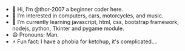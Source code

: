 - 👋 Hi, I’m @thor-2007 a beginner coder here.
- 👀 I’m interested in computers, cars, motorcycles, and music.
- 🌱 I’m currently learning javascript, html, css, bootstrap framework, nodejs, python, Tkinter and pygame module.
- 😄 Pronouns: Man.
- ⚡ Fun fact: I have a phobia for ketchup, it's complicated....

<!---
thor-2007/thor-2007 is a ✨ special ✨ repository because its `README.md` (this file) appears on your GitHub profile.
You can click the Preview link to take a look at your changes.
--->
